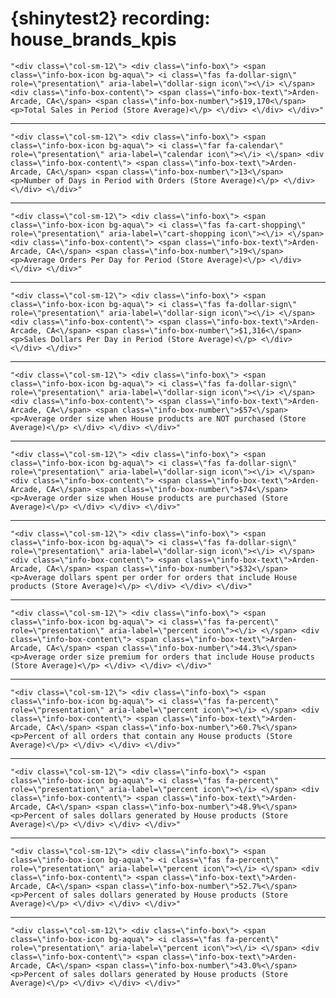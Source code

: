 # {shinytest2} recording: house_brands_kpis

    "<div class=\"col-sm-12\"> <div class=\"info-box\"> <span class=\"info-box-icon bg-aqua\"> <i class=\"fas fa-dollar-sign\" role=\"presentation\" aria-label=\"dollar-sign icon\"><\/i> <\/span> <div class=\"info-box-content\"> <span class=\"info-box-text\">Arden-Arcade, CA<\/span> <span class=\"info-box-number\">$19,170<\/span> <p>Total Sales in Period (Store Average)<\/p> <\/div> <\/div> <\/div>"

---

    "<div class=\"col-sm-12\"> <div class=\"info-box\"> <span class=\"info-box-icon bg-aqua\"> <i class=\"far fa-calendar\" role=\"presentation\" aria-label=\"calendar icon\"><\/i> <\/span> <div class=\"info-box-content\"> <span class=\"info-box-text\">Arden-Arcade, CA<\/span> <span class=\"info-box-number\">13<\/span> <p>Number of Days in Period with Orders (Store Average)<\/p> <\/div> <\/div> <\/div>"

---

    "<div class=\"col-sm-12\"> <div class=\"info-box\"> <span class=\"info-box-icon bg-aqua\"> <i class=\"fas fa-cart-shopping\" role=\"presentation\" aria-label=\"cart-shopping icon\"><\/i> <\/span> <div class=\"info-box-content\"> <span class=\"info-box-text\">Arden-Arcade, CA<\/span> <span class=\"info-box-number\">19<\/span> <p>Average Orders Per Day for Period (Store Average)<\/p> <\/div> <\/div> <\/div>"

---

    "<div class=\"col-sm-12\"> <div class=\"info-box\"> <span class=\"info-box-icon bg-aqua\"> <i class=\"fas fa-dollar-sign\" role=\"presentation\" aria-label=\"dollar-sign icon\"><\/i> <\/span> <div class=\"info-box-content\"> <span class=\"info-box-text\">Arden-Arcade, CA<\/span> <span class=\"info-box-number\">$1,316<\/span> <p>Sales Dollars Per Day in Period (Store Average)<\/p> <\/div> <\/div> <\/div>"

---

    "<div class=\"col-sm-12\"> <div class=\"info-box\"> <span class=\"info-box-icon bg-aqua\"> <i class=\"fas fa-dollar-sign\" role=\"presentation\" aria-label=\"dollar-sign icon\"><\/i> <\/span> <div class=\"info-box-content\"> <span class=\"info-box-text\">Arden-Arcade, CA<\/span> <span class=\"info-box-number\">$57<\/span> <p>Average order size when House products are NOT purchased (Store Average)<\/p> <\/div> <\/div> <\/div>"

---

    "<div class=\"col-sm-12\"> <div class=\"info-box\"> <span class=\"info-box-icon bg-aqua\"> <i class=\"fas fa-dollar-sign\" role=\"presentation\" aria-label=\"dollar-sign icon\"><\/i> <\/span> <div class=\"info-box-content\"> <span class=\"info-box-text\">Arden-Arcade, CA<\/span> <span class=\"info-box-number\">$74<\/span> <p>Average order size when House products are purchased (Store Average)<\/p> <\/div> <\/div> <\/div>"

---

    "<div class=\"col-sm-12\"> <div class=\"info-box\"> <span class=\"info-box-icon bg-aqua\"> <i class=\"fas fa-dollar-sign\" role=\"presentation\" aria-label=\"dollar-sign icon\"><\/i> <\/span> <div class=\"info-box-content\"> <span class=\"info-box-text\">Arden-Arcade, CA<\/span> <span class=\"info-box-number\">$32<\/span> <p>Average dollars spent per order for orders that include House products (Store Average)<\/p> <\/div> <\/div> <\/div>"

---

    "<div class=\"col-sm-12\"> <div class=\"info-box\"> <span class=\"info-box-icon bg-aqua\"> <i class=\"fas fa-percent\" role=\"presentation\" aria-label=\"percent icon\"><\/i> <\/span> <div class=\"info-box-content\"> <span class=\"info-box-text\">Arden-Arcade, CA<\/span> <span class=\"info-box-number\">44.3%<\/span> <p>Average order size premium for orders that include House products (Store Average)<\/p> <\/div> <\/div> <\/div>"

---

    "<div class=\"col-sm-12\"> <div class=\"info-box\"> <span class=\"info-box-icon bg-aqua\"> <i class=\"fas fa-percent\" role=\"presentation\" aria-label=\"percent icon\"><\/i> <\/span> <div class=\"info-box-content\"> <span class=\"info-box-text\">Arden-Arcade, CA<\/span> <span class=\"info-box-number\">60.7%<\/span> <p>Percent of all orders that contain any House products (Store Average)<\/p> <\/div> <\/div> <\/div>"

---

    "<div class=\"col-sm-12\"> <div class=\"info-box\"> <span class=\"info-box-icon bg-aqua\"> <i class=\"fas fa-percent\" role=\"presentation\" aria-label=\"percent icon\"><\/i> <\/span> <div class=\"info-box-content\"> <span class=\"info-box-text\">Arden-Arcade, CA<\/span> <span class=\"info-box-number\">48.9%<\/span> <p>Percent of sales dollars generated by House products (Store Average)<\/p> <\/div> <\/div> <\/div>"

---

    "<div class=\"col-sm-12\"> <div class=\"info-box\"> <span class=\"info-box-icon bg-aqua\"> <i class=\"fas fa-percent\" role=\"presentation\" aria-label=\"percent icon\"><\/i> <\/span> <div class=\"info-box-content\"> <span class=\"info-box-text\">Arden-Arcade, CA<\/span> <span class=\"info-box-number\">52.7%<\/span> <p>Percent of sales dollars generated by House products (Store Average)<\/p> <\/div> <\/div> <\/div>"

---

    "<div class=\"col-sm-12\"> <div class=\"info-box\"> <span class=\"info-box-icon bg-aqua\"> <i class=\"fas fa-percent\" role=\"presentation\" aria-label=\"percent icon\"><\/i> <\/span> <div class=\"info-box-content\"> <span class=\"info-box-text\">Arden-Arcade, CA<\/span> <span class=\"info-box-number\">43.0%<\/span> <p>Percent of sales dollars generated by House products (Store Average)<\/p> <\/div> <\/div> <\/div>"

